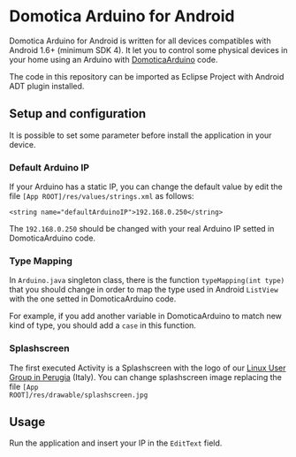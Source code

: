 # Domotica Arduino for Android
Domotica Arduino for Android is written for all devices compatibles with Android 1.6+ (minimum SDK 4).
It let you to control some physical devices in your home using an Arduino with [DomoticaArduino](https://github.com/emanuele-palazzetti/DomoticaArduino) code.

The code in this repository can be imported as Eclipse Project with Android ADT plugin installed.

## Setup and configuration
It is possible to set some parameter before install the application in your device.

### Default Arduino IP
If your Arduino has a static IP, you can change the default value by edit the file <code>[App ROOT]/res/values/strings.xml</code> as follows:

    <string name="defaultArduinoIP">192.168.0.250</string>

The <code>192.168.0.250</code> should be changed with your real Arduino IP setted in DomoticaArduino code.

### Type Mapping
In <code>Arduino.java</code> singleton class, there is the function <code>typeMapping(int type)</code> that you should change in order to map the type used in Android <code>ListView</code> with the one setted in DomoticaArduino code.

For example, if you add another variable in DomoticaArduino to match new kind of type, you should add a <code>case</code> in this function.

### Splashscreen
The first executed Activity is a Splashscreen with the logo of our [Linux User Group in Perugia](http://www.perugiagnulug.org/) (Italy). You can change splashscreen image replacing the file <code>[App ROOT]/res/drawable/splashscreen.jpg</code>

## Usage
Run the application and insert your IP in the <code>EditText</code> field.
